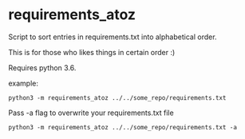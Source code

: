 # requirements_atoz
Script to sort entries in requirements.txt into alphabetical order.

This is for those who likes things in certain order :)

Requires python 3.6.

example:

```
python3 -m requirements_atoz ../../some_repo/requirements.txt 
```

Pass -a flag to overwrite your requirements.txt file

```
python3 -m requirements_atoz ../../some_repo/requirements.txt -a
```

